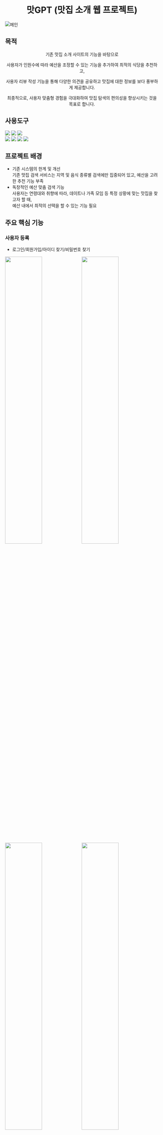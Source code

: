 <h1 align="center"> 맛GPT (맛집 소개 웹 프로젝트) </h1>

![메인](https://github.com/user-attachments/assets/57ae2b4c-3dac-46a5-8968-695381157ee7)
 
<h2>목적</h2>
<p align="center">기존 맛집 소개 사이트의 기능을 바탕으로  </p>
<p align="center">사용자가 인원수에 따라 예산을 조정할 수 있는 기능을 추가하여 최적의 식당을 추천하고, </p>  
<p align="center">사용자 리뷰 작성 기능을 통해 다양한 의견을 공유하고 맛집에 대한 정보를 보다 풍부하게 제공합니다.  </p>
<p align="center">최종적으로, 사용자 맞춤형 경험을 극대화하여 맛집 탐색의 편의성을 향상시키는 것을 목표로 합니다. </p>

<p align="center">
  <h2>사용도구</h2>

 <img src="https://img.shields.io/badge/Java-%23FF7800"> <img src="https://img.shields.io/badge/Eclipse-2C2255?logo=eclipseide&logoColor=white"> <img src="https://img.shields.io/badge/MySQL-4479A1?logo=mysql&logoColor=white">   
 <img src="https://img.shields.io/badge/HTML-%23E34F26?logo=html5&logoColor=white"> <img src="https://img.shields.io/badge/CSS-%231572B6?logo=css3&logoColor=white"> 
 <img src="https://img.shields.io/badge/JavaScript-F7DF1E?logo=javascript&logoColor=white"> <img src="https://img.shields.io/badge/Maven-%23C71A36?logo=apachemaven&logoColor=white">  

## 프로젝트 배경 
- 기존 시스템의 한계 및 개선   
  기존 맛집 검색 서비스는 지역 및 음식 종류별 검색에만 집중되어 있고, 예산을 고려한 추천 기능 부족
- 독창적인 예산 맞춤 검색 기능   
사용자는 연령대와 취향에 따라, 데이트나 가족 모임 등 특정 상황에 맞는 맛집을 찾고자 할 때,   
예산 내에서 최적의 선택을 할 수 있는 기능 필요

## 주요 핵심 기능
### 사용자 등록
- 로그인/회원가입/아이디 찾기/비밀번호 찾기
<img src="https://github.com/user-attachments/assets/463c2861-6bb6-46a1-9405-ad274c746380" width="49%" height="49%">
<img src="https://github.com/user-attachments/assets/30d3779c-0647-4b79-b7bd-b265bcb41439" width="49%" height="49%">
<img src="https://github.com/user-attachments/assets/afd2361a-589e-4b55-b477-d3c5366aa7f0" width="49%" height="49%">
<img src="https://github.com/user-attachments/assets/6237c17a-3e06-4601-8060-a5bfeb559d3f" width="49%" height="49%">

- 회원 정보 수정
<img src="https://github.com/user-attachments/assets/e4df65a1-481f-49ef-8b80-b63667d109a0">

- 건의 사항 작성
<img src="https://github.com/user-attachments/assets/3c7eed6c-d198-4393-999b-772a78908653">

### 사업자
- 가게/메뉴 추가
<img src="https://github.com/user-attachments/assets/03d10a42-fd51-4b53-ac91-8b4cf377f427" width="49%" height="49%">
<img src="https://github.com/user-attachments/assets/e0dd8302-1237-44f0-a996-02cf297a0514" width="49%" height="49%">

### 검색 기능
- 키워드 검색
<img src="https://github.com/user-attachments/assets/20863c2a-9047-44a7-987f-41d5c1ed13d8">

- 지역 검색
<img src="https://github.com/user-attachments/assets/abce46c7-1c8b-493a-be90-7258d9cd38a2">

- 예산별 검색
<img src="https://github.com/user-attachments/assets/b20e15a2-18c9-44f5-bf23-ec4ff9072bbd">

### 관리자
- 사용자 관리
<img src="https://github.com/user-attachments/assets/36e7d42f-5e93-40d6-ae27-69b6246f70ca">

- 건의 사항 관리
<img src="https://github.com/user-attachments/assets/c5bab4ae-d2bd-4cec-9a10-5f8d5e74505f">

## 진행과정
웹페이지 초기 기능 설계 및 유스케이스 다이어그램과 데이터베이스 스키마 작성   

JSTL, DBCP2, Lombok, MyBatis, JSON 등 다양한 라이브러리 활용   
MyBatis를 사용하여 SQL 쿼리와 객체 지향 프로그래밍의 통합   

- 유스케이스 다이어그램
![usecase](https://github.com/user-attachments/assets/be8c2ac6-94df-4cf5-b150-f99302c04db0)
-  초기 UI 설계
![image](https://github.com/user-attachments/assets/f233972e-e05d-4e53-ad99-b01f086a037b)
- ERD 구성
![image](https://github.com/user-attachments/assets/65e92979-68e1-433b-944a-6f83f4c8e393)

## 주요 핵심 기능 소개
Cafeteria
- 가게 부분의 기능과 DB연결 관리
- Mapper와 ServiceImpl 클래스를 통해 MySQL과 연결하여 DB와 연동 및 SQL문을 처리하고 가게 정보들을 불러오거나 저장

User	
- 회원가입과 로그인 등의 유저 관리
- 기본적으로 DB와 연동하여 처리되며, JSON으로 값을 불러온 뒤 UserValidator를 통해 유효성 검사를 진행하고 모두 통과했을 때 가입 승인

UserController	Filter
- 클래스를 통해 로그인과 로그아웃 상태를 확인하여 처리
- session을 확인하여 로그인 상태를 확인하고 특정 페이지의 경우 로그인이 되어있는지 확인하여 안되어있을 경우 로그인 페이지로 이동하도록 구현

Map	
- 카카오 맵 API를 활용하여 지도 데이터 구현
- API를 활용하여 DB에 저장된 주소를 불러왔을 때 해당 주소가 가리키는 실제 주소를 보여주고 체커로 해당 가게 이름을 표시

SearchCateServlet	
- 사용자의 예산과 원하는 태그에 맞는 가게 검색
- 사용자와 카페의 정보를 초기화하고, 카테고리와 가격 조건에 맞는 카페 리스트를 검색하여 카페에 대한 사진 및 태그 정보를 병합한 뒤 결과 제공

SearchAreaServlet	
- 지역별로 찾고 싶은 가게 리스트 출력
- 요청된 지역에 맞는 카페 목록을 검색하고, 해당 카페와 관련된 이미지 정보를 병합하여 JSON 형식으로 응답한 뒤 상태 코드를 설정하여 성공 또는 실패를 사용자에게 전달

CafeDetailServlet
- 선택한 가게의 세부 정보를 사용자에게 보여줌
- 특정 카페의 세부 정보를 조회하여, 가게 정보, 메뉴 목록, 리뷰, 평균 평점, 카테고리, 태그 및 이미지를 보여주며, 예외 발생 시 에러 페이지로 포워딩

OwnerPageServlet	
- 사업주로 등록된 사용자가 가게 정보를 등록하고 DB에 저장
- 페이지에서 가게 정보를 입력하고 전송. GET 요청으로 카테고리 목록과 소유자 ID를 제공하며,   
- POST 요청에서는 JSON 데이터를 읽고 가게 정보, 태그, 이미지를 데이터베이스에 저장

AdminServlet	
- 관리자가 가입된 사용자들의 정보와 사업자등록증 등 확인 및 제재 가능
- DB에서 사용자 리스트를 조회하여 가져오며, 사업주의 경우 사업자등록증 확인 가능
- 아이디별로 활성화/비활성화 가능

## Repository 구조
```sh
EnjoyFood_Project/
├─ src/main/
│  ├─ java/
│  │  ├─ cafeteria/
│  │  ├─ config/
│  │  ├─ enjoyfood/
│  │  ├─ main/controller/
│  │  ├─ user/
│  │  │  ├─ controller
│  │  │  ├─ model
│  │  │  ├─ suggestion
│  ├─ webapp/
│  │  ├─ META-INF/
│  │  ├─ WEB-INF/
│  │  │  ├─ module/
│  │  │  ├─ view/
│  │  ├─ popup/
│  │  ├─ static/
│  │  │  ├─ css/
│  │  │  ├─ ico/
│  │  │  ├─ js/
├─ .gitignore
├─ pom.xml
├─ .README.md
```

## Authors
GitHub [@goho11](https://github.com/goho11)

